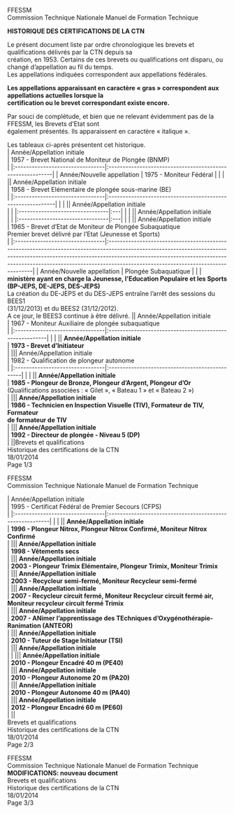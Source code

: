 FFESSM  
Commission Technique Nationale  Manuel de Formation Technique  
  
  
**HISTORIQUE DES CERTIFICATIONS DE LA CTN**  
  
Le  présent  document  liste  par  ordre  chronologique  les  brevets  et  qualifications  délivrés  par  la  CTN  depuis  sa  
création, en 1953. Certains de ces brevets ou qualifications ont disparu, ou changé d’appellation au fil du temps.  
Les appellations indiquées correspondent aux appellations fédérales.  
  
**Les  appellations  apparaissant  en  caractère  « gras »  correspondent  aux  appellations  actuelles  lorsque  la**  
**certification ou le brevet correspondant existe encore.**  
  
Par  souci  de  complétude,  et  bien  que  ne  relevant  évidemment  pas  de  la  FFESSM,  les  Brevets  d’Etat  sont  
également présentés. Ils apparaissent en caractère « italique ».  
  
Les tableaux ci-après présentent cet historique.  
| Année/Appellation initiale  
   | 1957 - Brevet National de Moniteur de Plongée (BNMP)  
   |
|:--------------------------------|:----------------------------------------------------------|
| Année/Nouvelle appellation      | 1975 - Moniteur Fédéral                                   |
|                                 |                                                           || Année/Appellation initiale  
   | 1958 - Brevet Elémentaire de plongée sous-marine (BE)  
   |
|:--------------------------------|:-----------------------------------------------------------|
|                                 |                                                            || Année/Appellation initiale  
   |    |
|:--------------------------------|:---|
|                                 |    || Année/Appellation initiale  
   |    |
|:--------------------------------|:---|
|                                 |    || Année/Appellation initiale  
   | 1965 - Brevet d’Etat de Moniteur de Plongée Subaquatique  
 Premier brevet délivré par l’Etat (Jeunesse et Sports)  
                                                                                                                                                                        |
|:--------------------------------|:---------------------------------------------------------------------------------------------------------------------------------------------------------------------------------------------------------------------------------------------------------------------------------------------|
| Année/Nouvelle appellation      | Plongée Subaquatique                                                                                                                                                                                                                                                                         |
|                                 | **ministère ayant en charge la Jeunesse, l'Education Populaire et les Sports**  
 **(BP-JEPS, DE-JEPS, DES-JEPS)**  
 La création du DE-JEPS et du DES-JEPS entraîne l’arrêt des sessions du BEES1  
 (31/12/2013) et du BEES2 (31/12/2012).  
 A ce jour, le BEES3 continue à être délivré. || Année/Appellation initiale  
   | 1967 - Moniteur Auxiliaire de plongée subaquatique  
   |
|:--------------------------------|:--------------------------------------------------------|
|                                 |                                                         || **Année/Appellation initiale**  
   | **1973 - Brevet d’Initiateur**  
   |
||| Année/Appellation initiale  
   | 1982 - Qualification de plongeur autonome  
   |
|:--------------------------------|:-----------------------------------------------|
|                                 |                                                || **Année/Appellation initiale**  
   | **1985 - Plongeur de Bronze, Plongeur d’Argent, Plongeur d’Or**  
 (Qualifications associées : « Gilet », « Bateau 1 » et « Bateau 2 »)  
   |
||| **Année/Appellation initiale**  
   | **1986 - Technicien en Inspection Visuelle (TIV), Formateur de TIV, Formateur**  
 **de formateur de TIV**  
   |
||| **Année/Appellation initiale**  
   | **1992 - Directeur de plongée - Niveau 5 (DP)**  
   |
||Brevets et qualifications  
Historique des certifications de la CTN  
18/01/2014  
Page 1/3  
  
FFESSM  
Commission Technique Nationale  Manuel de Formation Technique  
  
| Année/Appellation initiale  
   | 1995 - Certificat Fédéral de Premier Secours (CFPS)  
   |
|:--------------------------------|:---------------------------------------------------------|
|                                 |                                                          || **Année/Appellation initiale**  
   | **1996 - Plongeur Nitrox, Plongeur Nitrox Confirmé, Moniteur Nitrox Confirmé**  
   |
||| **Année/Appellation initiale**  
   | **1998 - Vêtements secs**  
   |
||| **Année/Appellation initiale**  
   | **2003 - Plongeur Trimix Elémentaire, Plongeur Trimix, Moniteur Trimix**  
   |
||| **Année/Appellation initiale**  
   | **2003 - Recycleur semi-fermé, Moniteur Recycleur semi-fermé**  
   |
||| **Année/Appellation initiale**  
   | **2007 - Recycleur circuit fermé, Moniteur Recycleur circuit fermé air,**  
 **Moniteur recycleur circuit fermé Trimix**  
   |
||| **Année/Appellation initiale**  
   | **2007 - ANimer l’apprentissage des TEchniques d’Oxygénothérapie-**  
 **Ranimation (ANTEOR)**  
   |
||| **Année/Appellation initiale**  
   | **2010 - Tuteur de Stage Initiateur (TSI)**  
   |
||| **Année/Appellation initiale**  
   |    |
||| **Année/Appellation initiale**  
   | **2010 - Plongeur Encadré 40 m (PE40)**  
   |
||| **Année/Appellation initiale**  
   | **2010 - Plongeur Autonome 20 m (PA20)**  
   |
||| **Année/Appellation initiale**  
   | **2010 - Plongeur Autonome 40 m (PA40)**  
   |
||| **Année/Appellation initiale**  
   | **2012 - Plongeur Encadré 60 m (PE60)**  
   |
||  
Brevets et qualifications  
Historique des certifications de la CTN  
18/01/2014  
Page 2/3  
  
FFESSM  
Commission Technique Nationale  Manuel de Formation Technique  
**MODIFICATIONS: nouveau document**  
Brevets et qualifications  
Historique des certifications de la CTN  
18/01/2014  
Page 3/3  
  
  
  
  
